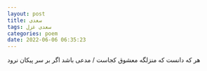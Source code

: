 ```yaml
---
layout: post
title: سعدی
tags: سعدی غزل
categories: poem
date: 2022-06-06 06:35:23
---
```


هر که دانست که منزلگه معشوق کجاست / مدعی باشد اگر بر سر پیکان نرود
